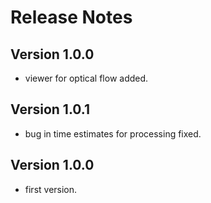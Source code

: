 # Release Notes

## Version 1.0.0
- viewer for optical flow added.

## Version 1.0.1
- bug in time estimates for processing fixed.

## Version 1.0.0
- first version. 
